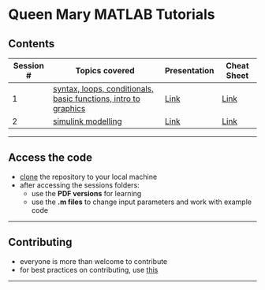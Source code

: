 # Queen Mary MATLAB Tutorials

## Contents

| Session # | Topics covered | Presentation | Cheat Sheet | 
| ------------- | ------------- | ------------- | ------------- | 
| 1 | [syntax, loops, conditionals, basic functions, intro to graphics](https://github.com/mughees-asif/matlab-qmul/tree/master/session1-matlab_basics) | [Link](https://github.com/mughees-asif/matlab-qmul/blob/master/session1-matlab_basics/session1_powerpoint.pdf) | [Link](https://github.com/mughees-asif/matlab-qmul/blob/master/session1-matlab_basics/matlab-basic-functions-reference.pdf) | 
| 2 | [simulink modelling](https://github.com/mughees-asif/matlab-qmul/tree/master/session2-simulink_basics) | [Link](https://github.com/mughees-asif/matlab-qmul/blob/master/session2-simulink_basics/session2_powerpoint.pdf) | [Link](http://blog.bachi.net/?p=5861) | 

------------------------------------------------

## Access the code

* [clone](https://docs.github.com/en/free-pro-team@latest/github/creating-cloning-and-archiving-repositories/cloning-a-repository#cloning-a-repository-to-github-desktop) the repository to your local machine
* after accessing the sessions folders:
	* use the **PDF versions** for learning
	* use the **.m files** to change input parameters and work with example code

------------------------------------------------

## Contributing

* everyone is more than welcome to contribute 
* for best practices on contributing, use [this](https://gist.github.com/MarcDiethelm/7303312)

------------------------------------------------
